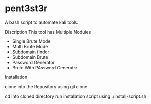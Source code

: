 # pent3st3r
A bash script to automate kali tools.

Discription
This tool has Multiple Modules 
- Single Brute Mode
- Multi Brute Mode
- Subdomain finder 
- Subdomain Brute
- Password Generator
- Brute With PAssword Generator

Installation

clone into the Repository using git clone 

cd into cloned directory 
run installation script using ./install-script.sh
